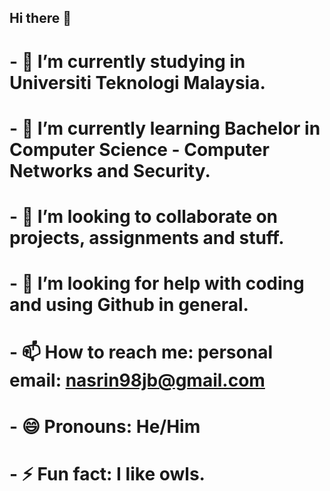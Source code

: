 ## Hi there 👋

# - 🔭 I’m currently studying in Universiti Teknologi Malaysia.
# - 🌱 I’m currently learning Bachelor in Computer Science - Computer Networks and Security.
# - 👯 I’m looking to collaborate on projects, assignments and stuff.
# - 🤔 I’m looking for help with coding and using Github in general.
# - 📫 How to reach me: personal email: nasrin98jb@gmail.com
# - 😄 Pronouns: He/Him
# - ⚡ Fun fact: I like owls. 
<!--
**nasrinutm/nasrinutm** is a ✨ _special_ ✨ repository because its `README.md` (this file) appears on your GitHub profile.

Here are some ideas to get you started:

- 🔭 I’m currently working on ...
- 🌱 I’m currently learning ...
- 👯 I’m looking to collaborate on ...
- 🤔 I’m looking for help with ...
- 💬 Ask me about ...
- 📫 How to reach me: ...
- 😄 Pronouns: ...
- ⚡ Fun fact: ...
-->
